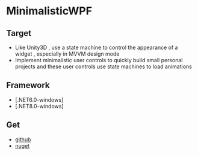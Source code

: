 ﻿# MinimalisticWPF
## Target
- Like Unity3D , use a state machine to control the appearance of a widget , especially in MVVM design mode
- Implement minimalistic user controls to quickly build small personal projects and these user controls use state machines to load animations
## Framework
- [.NET6.0-windows] 
- [.NET8.0-windows]
## Get
- [github][1]
- [nuget][2]

[1]: https://github.com/ChengduNeusoftUniversity-FengJunjie-Y22/MinimalisticWPF
[2]: https://www.nuget.org/packages/MinimalisticWPF/

